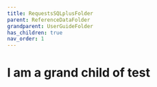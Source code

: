 ```yaml
---
title: RequestsSQLplusFolder
parent: ReferenceDataFolder
grandparent: UserGuideFolder
has_children: true
nav_order: 1
---
```


# I am a grand child of test
